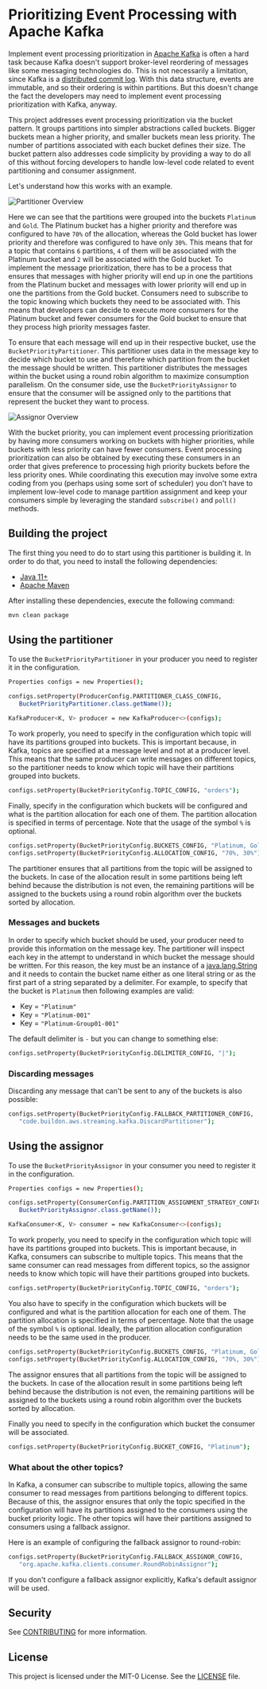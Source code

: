 # Prioritizing Event Processing with Apache Kafka

Implement event processing prioritization in [Apache Kafka](https://kafka.apache.org) is often a hard task because Kafka doesn't support broker-level reordering of messages like some messaging technologies do. This is not necessarily a limitation, since Kafka is a [distributed commit log](https://engineering.linkedin.com/distributed-systems/log-what-every-software-engineer-should-know-about-real-time-datas-unifying). With this data structure, events are immutable, and so their ordering is within partitions. But this doesn't change the fact the developers may need to implement event processing prioritization with Kafka, anyway.

This project addresses event processing prioritization via the bucket pattern. It groups partitions into simpler abstractions called buckets. Bigger buckets mean a higher priority, and smaller buckets mean less priority. The number of partitions associated with each bucket defines their size. The bucket pattern also addresses code simplicity by providing a way to do all of this without forcing developers to handle low-level code related to event partitioning and consumer assignment.

Let's understand how this works with an example.

![Partitioner Overview](images/partitioner-overview.png)

Here we can see that the partitions were grouped into the buckets `Platinum` and `Gold`. The Platinum bucket has a higher priority and therefore was configured to have `70%` of the allocation, whereas the Gold bucket has lower priority and therefore was configured to have only `30%`. This means that for a topic that contains `6` partitions, `4` of them will be associated with the Platinum bucket and `2` will be associated with the Gold bucket. To implement the message prioritization, there has to be a process that ensures that messages with higher priority will end up in one the partitions from the Platinum bucket and messages with lower priority will end up in one the partitions from the Gold bucket. Consumers need to subscribe to the topic knowing which buckets they need to be associated with. This means that developers can decide to execute more consumers for the Platinum bucket and fewer consumers for the Gold bucket to ensure that they process high priority messages faster.

To ensure that each message will end up in their respective bucket, use the `BucketPriorityPartitioner`. This partitioner uses data in the message key to decide which bucket to use and therefore which partition from the bucket the message should be written. This partitioner distributes the messages within the bucket using a round robin algorithm to maximize consumption parallelism. On the consumer side, use the `BucketPriorityAssignor` to ensure that the consumer will be assigned only to the partitions that represent the bucket they want to process.

![Assignor Overview](images/assignor-overview.png)

With the bucket priority, you can implement event processing prioritization by having more consumers working on buckets with higher priorities, while buckets with less priority can have fewer consumers. Event processing prioritization can also be obtained by executing these consumers in an order that gives preference to processing high priority buckets before the less priority ones. While coordinating this execution may involve some extra coding from you (perhaps using some sort of scheduler) you don't have to implement low-level code to manage partition assignment and keep your consumers simple by leveraging the standard `subscribe()` and `poll()` methods.

## Building the project

The first thing you need to do to start using this partitioner is building it. In order to do that, you need to install the following dependencies:

- [Java 11+](https://openjdk.java.net/)
- [Apache Maven](https://maven.apache.org/)

After installing these dependencies, execute the following command:

```bash
mvn clean package
```

## Using the partitioner

To use the `BucketPriorityPartitioner` in your producer you need to register it in the configuration.

```bash
Properties configs = new Properties();

configs.setProperty(ProducerConfig.PARTITIONER_CLASS_CONFIG,
   BucketPriorityPartitioner.class.getName());

KafkaProducer<K, V> producer = new KafkaProducer<>(configs);
```

To work properly, you need to specify in the configuration which topic will have its partitions grouped into buckets. This is important because, in Kafka, topics are specified at a message level and not at a producer level. This means that the same producer can write messages on different topics, so the partitioner needs to know which topic will have their partitions grouped into buckets.

```bash
configs.setProperty(BucketPriorityConfig.TOPIC_CONFIG, "orders");
```

Finally, specify in the configuration which buckets will be configured and what is the partition allocation for each one of them. The partition allocation is specified in terms of percentage. Note that the usage of the symbol `%` is optional.

```bash
configs.setProperty(BucketPriorityConfig.BUCKETS_CONFIG, "Platinum, Gold");
configs.setProperty(BucketPriorityConfig.ALLOCATION_CONFIG, "70%, 30%");
```

The partitioner ensures that all partitions from the topic will be assigned to the buckets.
In case of the allocation result in some partitions being left behind because the distribution is not even, the remaining partitions will be assigned to the buckets using a round robin algorithm over the buckets sorted by allocation.

### Messages and buckets

In order to specify which bucket should be used, your producer need to provide this information on the message key. The partitioner will inspect each key in the attempt to understand in which bucket the message should be written. For this reason, the key must be an instance of a [java.lang.String](https://docs.oracle.com/en/java/javase/11/docs/api/java.base/java/lang/String.html) and it needs to contain the bucket name either as one literal string or as the first part of a string separated by a delimiter. For example, to specify that the bucket is `Platinum` then following examples are valid:

* Key = `"Platinum"`
* Key = `"Platinum-001"`
* Key = `"Platinum-Group01-001"`

The default delimiter is `-` but you can change to something else:

```bash
configs.setProperty(BucketPriorityConfig.DELIMITER_CONFIG, "|");
```

### Discarding messages

Discarding any message that can't be sent to any of the buckets is also possible:

```bash
configs.setProperty(BucketPriorityConfig.FALLBACK_PARTITIONER_CONFIG,
   "code.buildon.aws.streaming.kafka.DiscardPartitioner");
```

## Using the assignor

To use the `BucketPriorityAssignor` in your consumer you need to register it in the configuration.

```bash
Properties configs = new Properties();

configs.setProperty(ConsumerConfig.PARTITION_ASSIGNMENT_STRATEGY_CONFIG,
   BucketPriorityAssignor.class.getName());

KafkaConsumer<K, V> consumer = new KafkaConsumer<>(configs);
```

To work properly, you need to specify in the configuration which topic will have its partitions grouped into buckets. This is important because, in Kafka, consumers can subscribe to multiple topics. This means that the same consumer can read messages from different topics, so the assignor needs to know which topic will have their partitions grouped into buckets.

```bash
configs.setProperty(BucketPriorityConfig.TOPIC_CONFIG, "orders");
```

You also have to specify in the configuration which buckets will be configured and what is the partition allocation for each one of them.
The partition allocation is specified in terms of percentage. Note that the usage of the symbol `%` is optional. Ideally, the partition allocation configuration needs to be the same used in the producer.


```bash
configs.setProperty(BucketPriorityConfig.BUCKETS_CONFIG, "Platinum, Gold");
configs.setProperty(BucketPriorityConfig.ALLOCATION_CONFIG, "70%, 30%");
```

The assignor ensures that all partitions from the topic will be assigned to the buckets.
In case of the allocation result in some partitions being left behind because the distribution is not even, the remaining partitions will be assigned to the buckets using a round robin algorithm over the buckets sorted by allocation.

Finally you need to specify in the configuration which bucket the consumer will be associated.

```bash
configs.setProperty(BucketPriorityConfig.BUCKET_CONFIG, "Platinum");
```

### What about the other topics?

In Kafka, a consumer can subscribe to multiple topics, allowing the same consumer to read messages from partitions belonging to different topics. Because of this, the assignor ensures that only the topic specified in the configuration will have its partitions assigned to the consumers using the bucket priority logic. The other topics will have their partitions assigned to consumers using a fallback assignor.

Here is an example of configuring the fallback assignor to round-robin:

```bash
configs.setProperty(BucketPriorityConfig.FALLBACK_ASSIGNOR_CONFIG,
   "org.apache.kafka.clients.consumer.RoundRobinAssignor");
```

If you don't configure a fallback assignor explicitly, Kafka's default assignor will be used.

## Security

See [CONTRIBUTING](CONTRIBUTING.md#security-issue-notifications) for more information.

## License

This project is licensed under the MIT-0 License. See the [LICENSE](./LICENSE) file.
